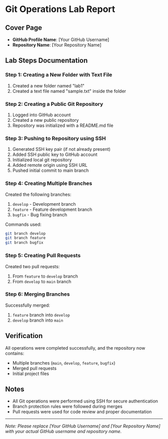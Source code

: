 # Git Operations Lab Report

## Cover Page
- **GitHub Profile Name**: [Your GitHub Username]
- **Repository Name**: [Your Repository Name]

## Lab Steps Documentation

### Step 1: Creating a New Folder with Text File
1. Created a new folder named "lab1"
2. Created a text file named "sample.txt" inside the folder

### Step 2: Creating a Public Git Repository
1. Logged into GitHub account
2. Created a new public repository
3. Repository was initialized with a README.md file

### Step 3: Pushing to Repository using SSH
1. Generated SSH key pair (if not already present)
2. Added SSH public key to GitHub account
3. Initialized local git repository
4. Added remote origin using SSH URL
5. Pushed initial commit to main branch

### Step 4: Creating Multiple Branches
Created the following branches:
1. `develop` - Development branch
2. `feature` - Feature development branch
3. `bugfix` - Bug fixing branch

Commands used:
```bash
git branch develop
git branch feature
git branch bugfix
```

### Step 5: Creating Pull Requests
Created two pull requests:
1. From `feature` to `develop` branch
2. From `develop` to `main` branch

### Step 6: Merging Branches
Successfully merged:
1. `feature` branch into `develop`
2. `develop` branch into `main`

## Verification
All operations were completed successfully, and the repository now contains:
- Multiple branches (`main`, `develop`, `feature`, `bugfix`)
- Merged pull requests
- Initial project files

## Notes
- All Git operations were performed using SSH for secure authentication
- Branch protection rules were followed during merges
- Pull requests were used for code review and proper documentation

---
*Note: Please replace [Your GitHub Username] and [Your Repository Name] with your actual GitHub username and repository name.* 